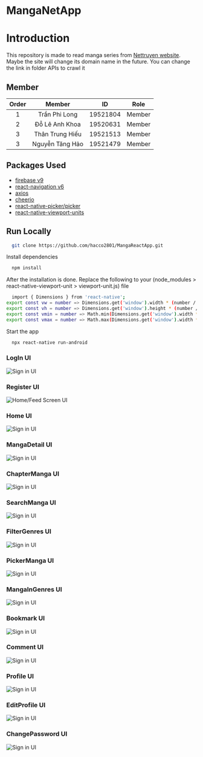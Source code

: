 # MangaNetApp


# Introduction
This repository is made to read manga series from [Nettruyen website](http://www.nettruyenme.com/).
Maybe the site will change its domain name in the future. You can change the link in folder APIs to crawl it 

## Member

|Order|    Member         |  ID        | Role 
|:---:| :-----------:     | :--:       | :--: 
|1    |   Trần Phi Long   | 19521804 | Member
|2    |   Đỗ Lê Anh Khoa   |  19520631	  | Member
|3    |   Thân Trung Hiếu	  |  19521513	  | Member
|3    |   Nguyễn Tăng Hảo		|  19521479		 | Member

## Packages Used
- [firebase v9](https://firebase.google.com/docs)
- [react-navigation v6](https://reactnavigation.org/docs/getting-started)
- [axios](https://github.com/axios/axios)
- [cheerio](https://github.com/cheeriojs/cheerio)
- [react-native-picker/picker](https://github.com/react-native-picker/picker)
- [react-native-viewport-units](https://github.com/jmstout/react-native-viewport-units)
## Run Locally
```bash
  git clone https://github.com/hacco2801/MangaReactApp.git
```

Install dependencies

```bash
  npm install
```
After the installation is done. Replace the following to your (node_modules > react-native-viewport-unit > viewport-unit.js) file
```bash
  import { Dimensions } from 'react-native';
export const vw = number => Dimensions.get('window').width * (number / 100);
export const vh = number => Dimensions.get('window').height * (number / 100);
export const vmin = number => Math.min(Dimensions.get('window').width * (number / 100), Dimensions.get('window').height * (number / 100));
export const vmax = number => Math.max(Dimensions.get('window').width * (number / 100), Dimensions.get('window').height * (number / 100));
```
Start the app
```bash
  npx react-native run-android
```


### LogIn UI
![Sign in UI](assets/screenshot/Login.png)

### Register UI
![Home/Feed Screen UI](assets/screenshot/Register.png)

### Home UI
![Sign in UI](assets/screenshot/HomeScreen.png)

### MangaDetail UI
![Sign in UI](assets/screenshot/MangaDetail.png)

### ChapterManga UI
![Sign in UI](assets/screenshot/ChapterRead.png)

### SearchManga UI
![Sign in UI](assets/screenshot/SearchScreen.png)

### FilterGenres UI
![Sign in UI](assets/screenshot/FilterGenres.png)

### PickerManga UI
![Sign in UI](assets/screenshot/SelectChapter.png)

### MangaInGenres UI
![Sign in UI](assets/screenshot/MangaInGenres.png)

### Bookmark UI
![Sign in UI](assets/screenshot/Bookmark.png)

### Comment UI
![Sign in UI](assets/screenshot/CommentManga.png)

### Profile UI
![Sign in UI](assets/screenshot/ChangePassword.png)

### EditProfile UI
![Sign in UI](assets/screenshot/EditProfile.png)


### ChangePassword UI
![Sign in UI](assets/screenshot/ChangePassword.png)
